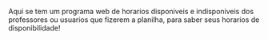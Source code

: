 Aqui se tem um programa web de horarios disponiveis e indisponiveis dos professores ou usuarios que fizerem a planilha, para saber seus horarios de disponibilidade!
